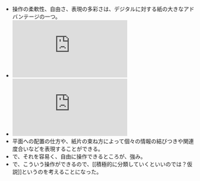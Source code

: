 - 操作の柔軟性、自由さ、表現の多彩さは、デジタルに対する紙の大きなアドバンテージの一つ。
- ![](https://gyazo.com/79b2a4f654de9747fd1e8814d3c1601d.img)
- ![](https://gyazo.com/8eb15e640c88d4197af42228007b335a.img)
- 平面への配置の仕方や、紙片の束ね方によって個々の情報の結びつきや関連度合いなどを表現することができる。
- で、それを容易く、自由に操作できるところが、強み。
- で、こういう操作ができるので、[[積極的に分類していくといいのでは？仮説]]というのを考えることになった。